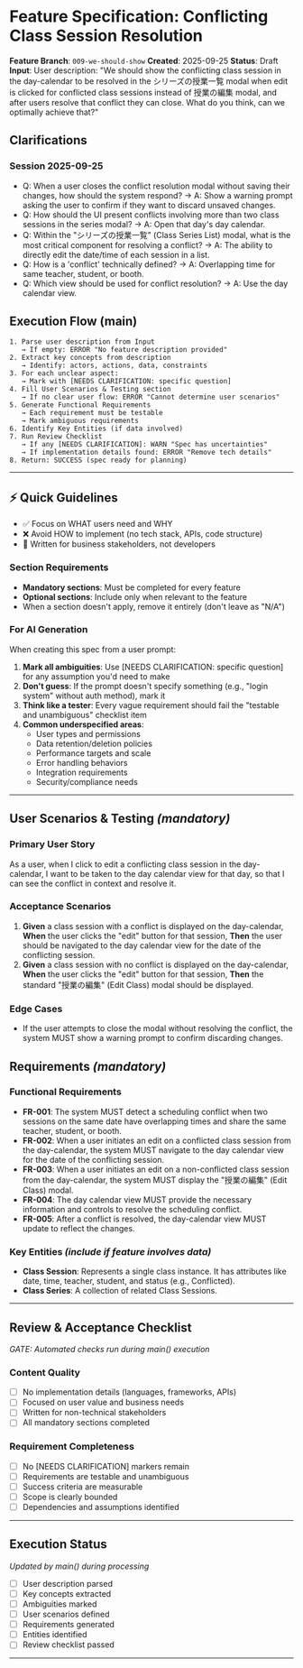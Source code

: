 # Feature Specification: Conflicting Class Session Resolution

**Feature Branch**: `009-we-should-show`
**Created**: 2025-09-25
**Status**: Draft
**Input**: User description: "We should show the conflicting class session in the day-calendar to be resolved in the シリーズの授業一覧 modal when edit is clicked for conflicted class sessions instead of 授業の編集 modal, and after users resolve that conflict they can close. What do you think, can we optimally achieve that?"

## Clarifications

### Session 2025-09-25

- Q: When a user closes the conflict resolution modal without saving their changes, how should the system respond? → A: Show a warning prompt asking the user to confirm if they want to discard unsaved changes.
- Q: How should the UI present conflicts involving more than two class sessions in the series modal? → A: Open that day's day calendar.
- Q: Within the "シリーズの授業一覧" (Class Series List) modal, what is the most critical component for resolving a conflict? → A: The ability to directly edit the date/time of each session in a list.
- Q: How is a 'conflict' technically defined? → A: Overlapping time for same teacher, student, or booth.
- Q: Which view should be used for conflict resolution? → A: Use the day calendar view.

## Execution Flow (main)

```
1. Parse user description from Input
   → If empty: ERROR "No feature description provided"
2. Extract key concepts from description
   → Identify: actors, actions, data, constraints
3. For each unclear aspect:
   → Mark with [NEEDS CLARIFICATION: specific question]
4. Fill User Scenarios & Testing section
   → If no clear user flow: ERROR "Cannot determine user scenarios"
5. Generate Functional Requirements
   → Each requirement must be testable
   → Mark ambiguous requirements
6. Identify Key Entities (if data involved)
7. Run Review Checklist
   → If any [NEEDS CLARIFICATION]: WARN "Spec has uncertainties"
   → If implementation details found: ERROR "Remove tech details"
8. Return: SUCCESS (spec ready for planning)
```

---

## ⚡ Quick Guidelines

- ✅ Focus on WHAT users need and WHY
- ❌ Avoid HOW to implement (no tech stack, APIs, code structure)
- 👥 Written for business stakeholders, not developers

### Section Requirements

- **Mandatory sections**: Must be completed for every feature
- **Optional sections**: Include only when relevant to the feature
- When a section doesn't apply, remove it entirely (don't leave as "N/A")

### For AI Generation

When creating this spec from a user prompt:

1. **Mark all ambiguities**: Use [NEEDS CLARIFICATION: specific question] for any assumption you'd need to make
2. **Don't guess**: If the prompt doesn't specify something (e.g., "login system" without auth method), mark it
3. **Think like a tester**: Every vague requirement should fail the "testable and unambiguous" checklist item
4. **Common underspecified areas**:
   - User types and permissions
   - Data retention/deletion policies
   - Performance targets and scale
   - Error handling behaviors
   - Integration requirements
   - Security/compliance needs

---

## User Scenarios & Testing _(mandatory)_

### Primary User Story

As a user, when I click to edit a conflicting class session in the day-calendar, I want to be taken to the day calendar view for that day, so that I can see the conflict in context and resolve it.

### Acceptance Scenarios

1. **Given** a class session with a conflict is displayed on the day-calendar, **When** the user clicks the "edit" button for that session, **Then** the user should be navigated to the day calendar view for the date of the conflicting session.
2. **Given** a class session with no conflict is displayed on the day-calendar, **When** the user clicks the "edit" button for that session, **Then** the standard "授業の編集" (Edit Class) modal should be displayed.

### Edge Cases

- If the user attempts to close the modal without resolving the conflict, the system MUST show a warning prompt to confirm discarding changes.

## Requirements _(mandatory)_

### Functional Requirements

- **FR-001**: The system MUST detect a scheduling conflict when two sessions on the same date have overlapping times and share the same teacher, student, or booth.
- **FR-002**: When a user initiates an edit on a conflicted class session from the day-calendar, the system MUST navigate to the day calendar view for the date of the conflicting session.
- **FR-003**: When a user initiates an edit on a non-conflicted class session from the day-calendar, the system MUST display the "授業の編集" (Edit Class) modal.
- **FR-004**: The day calendar view MUST provide the necessary information and controls to resolve the scheduling conflict.
- **FR-005**: After a conflict is resolved, the day-calendar view MUST update to reflect the changes.

### Key Entities _(include if feature involves data)_

- **Class Session**: Represents a single class instance. It has attributes like date, time, teacher, student, and status (e.g., Conflicted).
- **Class Series**: A collection of related Class Sessions.

---

## Review & Acceptance Checklist

_GATE: Automated checks run during main() execution_

### Content Quality

- [ ] No implementation details (languages, frameworks, APIs)
- [ ] Focused on user value and business needs
- [ ] Written for non-technical stakeholders
- [ ] All mandatory sections completed

### Requirement Completeness

- [ ] No [NEEDS CLARIFICATION] markers remain
- [ ] Requirements are testable and unambiguous
- [ ] Success criteria are measurable
- [ ] Scope is clearly bounded
- [ ] Dependencies and assumptions identified

---

## Execution Status

_Updated by main() during processing_

- [ ] User description parsed
- [ ] Key concepts extracted
- [ ] Ambiguities marked
- [ ] User scenarios defined
- [ ] Requirements generated
- [ ] Entities identified
- [ ] Review checklist passed

---
